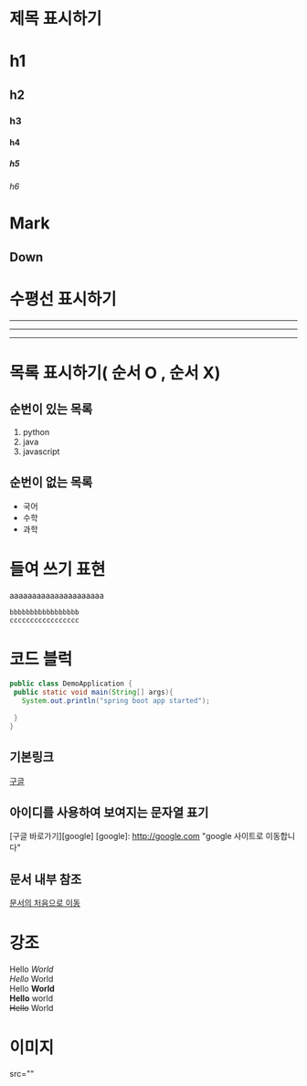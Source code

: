 # 제목 표시하기
# h1
## h2
### h3
#### h4
##### h5
###### h6

Mark
====
Down
----


# 수평선 표시하기
---
***
___

# 목록 표시하기( 순서 O , 순서 X)
## 순번이 있는 목록
1. python
2. java
3. javascript

## 순번이 없는 목록
- 국어
- 수학
- 과학

# 들여 쓰기 표현
aaaaaaaaaaaaaaaaaaaaa

    bbbbbbbbbbbbbbbbb
    ccccccccccccccccc

# 코드 블럭 
``` java
public class DemoApplication {
 public static void main(String[] args){
   System.out.println("spring boot app started");
 
 }
}

```

## 기본링크
[구글](http://google.com)

## 아이디를 사용하여 보여지는 문자열 표기
[구글 바로가기][google]
[google]: http://google.com "google  사이트로 이동합니다"

## 문서 내부 참조
[문서의 처음으로 이동](#마크다운-간단-문법)

# 강조
Hello *World*  
_Hello_ World  
Hello **World**  
__Hello__ world  
~~Hello~~ World  

# 이미지
src=""
